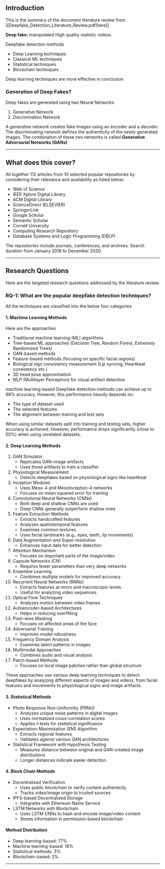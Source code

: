 ## Introduction
This is the summary of the document literature review from [[Deepfake_Detection_Literature_Review.pdf|here]]

**Deep fake:** manipulated High quality realistic videos.

Deepfake detection methods
- Deep Learning techniques
- Classical ML techniques
- Statistical techniques
- Blockchain techniques

Deep learning techniques are more effective in conclusion

### Generation of Deep Fakes?
Deep fakes are generated using two Neural Networks
1. Generative Network
2. Discrimination Network

A generative network creates fake images using an encoder and a decoder. The discriminating network defines the authenticity of the newly generated
images. The combination of these two networks is called
**Generative Adversarial Networks (GANs)**

---
## What does this cover?

All together 112 articles from 10 selected popular repositories by considering their relevance and availability as listed below:
- Web of Science
- IEEE Xplore Digital Library
- ACM Digital Library
- ScienceDirect (ELSEVIER)
- SpringerLink
- Google Scholar
- Semantic Scholar
- Cornell University
- Computing Research Repository
- Database Systems and Logic Programming (DBLP)

The repositories include journals, conferences, and archives. Search duration from January 2018 to December 2020.

---
## Research Questions
Here are the targeted research questions addressed by the literature review.
### RQ-1: What are the popular deepfake detection techniques?

All the techniques are classified into the below four categories
#### 1. Machine Learning Methods
Here are the approaches
- Traditional machine learning (ML) algorithms
- Tree-based ML approaches (Decision Tree, Random Forest, Extremely Randomized Trees)
- GAN-based methods
- Feature-based methods (focusing on specific facial regions)
- Biological sign consistency measurement (Lip syncing, Heartbeat consistency etc.)
- 3D head pose approximation
- MLP (Multilayer Perceptron) for visual artifact detection

machine learning-based Deepfake detection methods can achieve up to 98% accuracy. However, this performance heavily depends on:

- The type of dataset used
- The selected features
- The alignment between training and test sets

When using similar datasets split into training and testing sets, higher accuracy is achieved. However, performance drops significantly (close to 50%) when using unrelated datasets.

#### 2. Deep Learning Methods
1. GAN Simulator
    - Replicates GAN-image artifacts
    - Uses these artifacts to train a classifier
2. Physiological Measurement
    - Detects deepfakes based on physiological signs like heartbeat
3. Inception Modules
    - Uses Meso-4 and MesoInception-4 networks
    - Focuses on mean squared error for training
4. Convolutional Neural Networks (CNNs)
    - Both deep and shallow CNNs are used
    - Deep CNNs generally outperform shallow ones
5. Feature Extraction Methods
    - Extracts handcrafted features
    - Analyzes spatiotemporal features
    - Examines common textures
    - Uses facial landmarks (e.g., eyes, teeth, lip movements)
6. Data Augmentation and Super-resolution
    - Enhances input data for better detection
7. Attention Mechanism
    - Focuses on important parts of the image/video
8. Capsule Networks (CN)
    - Requires fewer parameters than very deep networks
9. Ensemble Learning
    - Combines multiple models for improved accuracy
10. Recurrent Neural Networks (RNNs)
    - Extracts features at micro and macroscopic levels
    - Useful for analyzing video sequences
11. Optical Flow Techniques
    - Analyzes motion between video frames
12. Autoencoder-based Architectures
    - Helps in reducing overfitting
13. Pixel-wise Masking
    - Focuses on affected areas of the face
14. Adversarial Training
    - Improves model robustness
15. Frequency Domain Analysis
    - Examines latent patterns in images
16. Multimodal Approaches
    - Combines audio and visual analysis
17. Patch-based Methods
    - Focuses on local image patches rather than global structure

These approaches use various deep learning techniques to detect deepfakes by analyzing different aspects of images and videos, from facial features and movements to physiological signs and image artifacts.
#### 3. Statistical Methods
- Photo Response Non-Uniformity (PRNU)
    - Analyzes unique noise patterns in digital images
    - Uses normalized cross-correlation scores
    - Applies t-tests for statistical significance
- Expectation-Maximization (EM) Algorithm
    - Extracts regional features
    - Validates against various GAN architectures
- Statistical Framework with Hypothesis Testing
    - Measures distance between original and GAN-created image distributions
    - Longer distances indicate easier detection
#### 4. Block Chain Methods
- Decentralized Verification
    - Uses public blockchain to verify content authenticity
    - Tracks video/image origin to trusted sources
- IPFS-based Decentralized Storage
    - Integrates with Ethereum Name Service
- LSTM Networks with Blockchain
    - Uses LSTM CNNs to hash and encode image/video content
    - Stores information in permission-based blockchain

#### Method Distribution
- Deep learning-based: 77%
- Machine learning-based: 18%
- Statistical methods: 3%
- Blockchain-based: 2%

---